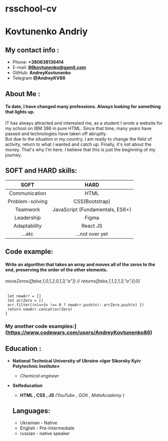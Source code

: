 # rsschool-cv

# Kovtunenko Andriy
## My contact info :
+ Phone: **+380638136414**
+ E-mail: **86kovtunenko@gamil.com**
+ GitHub: **AndreyKovtunenko**
+ Telegram **@AndreyKV86**
## About Me :
#### To date, I have changed many professions. Always looking for something that lights up.
   IT has always attracted and interested me, as a student I wrote a website for my school on IBM 386 in pure HTML. Since that time, many years have passed and technologies have taken off abruptly. <br> But due to the situation in my country, I am ready to change the field of activity, return to what I wanted and catch up. Finally, it's not about the money. That's why I'm here. I believe that this is just the beginning of my journey.
## SOFT and HARD skills:
|  SOFT  |   HARD  |
|:-----------:|:--------------:|
| Communication   | HTML    | 
| Problem-solving  | CSS(Bootstrap)| 
| Teamwork | JavaScript (Fundamentals, ES6+)  | 
| Leadership    | Figma | 
|Adaptability  | React JS | 
|...etc | ...not over yet |

## Code example:
 #### Write an algorithm that takes an array and moves all of the zeros to the end, preserving the order of the other elements.
 ###### *moveZeros([false,1,0,1,2,0,1,3,"a"]) // returns[false,1,1,2,1,3,"a",0,0]*
 
 ```function moveZeros(arr) {
  let newArr = []
  let arrZero = []
  arr.filter((n)=>{n !== 0 ? newArr.push(n): arrZero.push(n) })
  return newArr.concat(arrZero)
}
 ```
  ### My another code examples:](https://www.codewars.com/users/AndreyKovtunenko86)
 
 ## Education :
+  **National Technical University of Ukraine «Igor Sikorsky Kyiv Polytechnic Institute»**
   + *Сhemical engineer*
+ **Selfeducation**
   + **HTML , CSS , JS** *(YouTube , GOIt , MateAcademy )*
   
   ## Languages:
    + Ukrainian - Native
    + English - Pre-Intermediate
    + russian - native speaker
